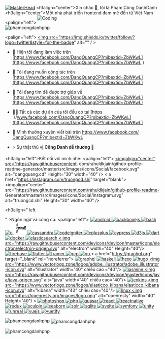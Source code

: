 [![MasterHead](https://firebasestorage.googleapis.com/v0/b/flexi-coding.appspot.com/o/dempgi7-520f8d5f-63d4-4453-8822-dbc149ae27f8.gif?alt=media&token=91c0c7b2-93c3-4029-b011-1a8703c5730d)](https://rishavchanda.io)
<h1align="center">Xin chào 👋, tôi là Phạm Công DanhDanh</h1>
<h3align="center">Một nhà phát triển frontend đam mê đến từ Việt Nam</h3>
<img align="right" alt="Coding" width="400" src="https://cdn.dribbble.com/users/1162077/screenshots/3848914/programmer.gif">

<palign="left"> <img src="https://komarev.com/ghpvc/?username=phamcongdanhphp&label=Profile%20views&color=0e75b6&style=flat" alt="phamcongdanhphp" /> </p>

<palign="left"> <a href=" https:src//twitter.com/" target="blank"><img src="https://img.shields.io/twitter/follow/?logo=twitter&style=for-the-badge" alt="" / ></a> </p>

- 🔭 Hiện tôi đang làm việc trên [https://www.facebook.com/DangQuangCP?mibextid=ZbWKwL](https://www.facebook.com/DangQuangCP?mibextid=ZbWKwL )

- 👯 Tôi đang muốn cộng tác trên [https://www.facebook.com/DangQuangCP?mibextid=ZbWKwL](https://www.facebook.com/DangQuangCP?mibextid=ZbWKwL)

- 🤝 Tôi đang tìm để được trợ giúp về [https://www.facebook.com/DangQuangCP?mibextid=ZbWKwL](https://www.facebook.com/DangQuangCP?mibextid=ZbWKwL)

- 👨‍💻 Tất cả các dự án của tôi đều có tại [https ://www.facebook.com/DangQuangCP?mibextid=ZbWKwL](https://www.facebook.com/DangQuangCP?mibextid=ZbWKwL)

- 📝 Mình thường xuyên viết bài trên [https://www.facebook.com/ DangQuangCP?mibextid=ZbWKwL](https://www.facebook.com/DangQuangCP?mibextid=ZbWKwL)

- ⚡ Sự thật thú vị **Công Danh dễ thương 🐸**

<h3align="left">Kết nối với mình nhé:</h3 >
<palign="left">
<a href="https://fb.com/dangquang.cd" target="blank"><imgalign="center" src="https://raw.githubusercontent. com/rahuldkjain/github-profile-readme-generator/master/src/images/icons/Social/facebook.svg" alt="dangquang.cd" Height="30" width="40" /></a>
< a href="https://instagram.com/truongcd.shi" target="blank"><imgalign="center" src="https://raw.githubusercontent.com/rahuldkjain/github-profile-readme- Generator/master/src/images/icons/Social/instagram.svg" alt="truongcd.shi" Height="30" width="40" /></a> </p> <h3align="
left

" >Ngôn ngữ và công cụ:</h3>
<palign="left"> <a href="https://developer.android.com" target="_blank" rel="noreferrer"> <img src="https://raw.githubusercontent.com/devicons /devicon/master/icons/android/android-origen-wordmark.svg" alt="android" width="40" Height="40"/> </a> <a href="https://backbonejs.org " target="_blank" rel="noreferrer"> <img src="https://raw.githubusercontent.com/devicons/devicon/master/icons/backbonejs/backbonejs-origen-wordmark.svg" alt="backbonejs" width="40" Height="40"/> </a> <a href="https://www.gnu.org/software/bash/" target="_blank" rel="noreferrer"> <img src ="https://www.vectorlogo.zone/logos/gnu_bash/gnu_bash-icon.svg" alt="bash" width="40" Height="40"/> </a> <a href="https: //www.cprogramming.com/" target="_blank" rel="noreferrer"> <img src="https://raw.githubusercontent.com/devicons/devicon/master/icons/c/c-origen.svg " alt="c" width="40" Height="40"/> </a> <a href="https://canvasjs.com" target="_blank" rel="noreferrer"> <img src= "https://raw.githubusercontent.com/Hardik0307/Hardik0307/master/assets/canvasjs-charts.svg" alt="canvasjs" width="40" Height="40"/> </a> <a href= "https://cassandra.apache.org/" target="_blank" rel="noreferrer"> <img src="https://www.vectorlogo.zone/logos/apache_cassandra/apache_cassandra-icon.svg" alt= "cassandra" width="40" Height="40"/> </a> <a href="https://codeigniter.com" target="_blank" rel="noreferrer"> <img src="https: //cdn.worldvectorlogo.com/logos/codeigniter.svg" alt="codeigniter" width="40" Height="40"/> </a> <a href="https://www.w3schools.com/ cpp/" target="_blank" rel="noreferrer"> <img src="https://raw.githubusercontent.com/devicons/devicon/master/icons/cplusplus/cplusplus-origin.svg" alt="cplusplus" width="40" Height="40"/> </a> <a href="https://www.cypress.io" target="_blank" rel="noreferrer"> <img src="https:/ /raw.githubusercontent.com/simple-icons/simple-icons/6e46ec1fc23b60c8fd0d2f2ff46db82e16dbd75f/icons/cypress.svg" alt="cypress" width="40" Height="40"/> </a> <a href="https://d3js.org/" target="_blank" rel="noreferrer"> <img src="https://raw.githubusercontent.com/devicons/devicon/master/icons/d3js/d3js-origen.svg" alt="d3js" width="40" Height="40"/> </a> <a href="https://dart.dev" target="_blank" rel="noreferrer"> <img src="https://www.vectorlogo.zone/logos/dartlang/dartlang-icon.svg" alt ="dart" width="40" Height="40"/> </a> <a href="https://www.docker.com/" target="_blank" rel="noreferrer"> <img src ="https://raw.githubusercontent.com/devicons/devicon/master/icons/docker/docker-origen-wordmark.svg" alt="docker" width="40" Height="40"/> </a > <a href="https://www.elastic.co" target="_blank" rel="noreferrer"> <img src="https://www.vectorlogo.zone/logos/elastic/elastic-icon. svg" alt="elasticsearch" width="40" Height="40"/> </a> <a href="https://www.electronjs.org" target="_blank" rel="noreferrer"> < img src="https://raw.githubusercontent.com/devicons/devicon/master/icons/electron/electron-origen.svg" alt="electron" width="40" Height="40"/> </a > <a href="https://firebase.google.com/" target="_blank" rel="noreferrer"> <img src="https://www.vectorlogo.zone/logos/firebase/firebase-icon .svg" alt="firebase" width="40" Height="40"/> </a> <a href="https://flutter.dev" target="_blank" rel="noreferrer"> <img src="https://www.vectorlogo.zone/logos/flutterio/flutterio-icon.svg" alt="flutter" width="40" Height="40"/> </a> <a href="https ://www.framer.com/" target="_blank" rel="noreferrer"> <img src="https://www.vectorlogo.zone/logos/framer/framer-icon.svg" alt="framer " width="40" Height="40"/> </a> <a href="https://cloud.google.com" target="_blank" rel="noreferrer"> <img src="https: //www.vectorlogo.zone/logos/google_cloud/google_cloud-icon.svg" alt="gcp" width="40" Height="40"/> </a> <a href="https://golang.org" target="_blank" rel="noreferrer"> <img src ="https://raw.githubusercontent.com/devicons/devicon/master/icons/go/go-origen.svg" alt="go" width="40" Height="40"/> </a> < a href="https://graphql.org" target="_blank" rel="noreferrer"> <img src="https://www.vectorlogo.zone/logos/graphql/graphql-icon.svg" alt= "graphql" width="40" Height="40"/> </a> <a href="https://www.haskell.org/" target="_blank" rel="noreferrer"> <img src= "https://upload.wikimedia.org/wikipedia/commons/1/1c/Haskell-Logo.svg" alt="haskell" width="40" Height="40"/> </a> <a href= "hexo.io/" target="_blank" rel="noreferrer"> <img src="https://www.vectorlogo.zone/logos/hexoio/hexoio-icon.svg" alt="hexo" width=" 40" Height="40"/> </a> <a href="https://gohugo.io/" target="_blank" rel="noreferrer"> <img src="https://api.iconify .design/logos-hugo.svg" alt="hugo" width="40" Height="40"/> </a> <a href="https://www.adobe.com/in/products/illustrator .html" target="_blank" rel="noreferrer"> <img src="https://www.vectorlogo.zone/logos/adobe_illustrator/adobe_illustrator-icon.svg" alt="illustrator" width="40" chiều cao ="40"/> </a> <a href="https://jasmine.github.io/" target="_blank" rel="noreferrer"> <img src="https://www.vectorlogo. vùng/logos/jasmine/jasmine-icon.svg" alt="jasmine" width="40" Height="40"/> </a> <a href="https://www.java.com" target= "_blank" rel="noreferrer"> <img src="https://raw.githubusercontent.com/devicons/devicon/master/icons/java/java-origen.svg" alt="java" width="40" chiều cao="40"/> </a> <a href="https://www.jenkins.io" target="_blank" rel="noreferrer"> <img src="https://www.vectorlogo. vùng/logos/jenkins/jenkins-icon.svg" alt="jenkins" width="40" Height="40"/> </a> <a href="https://www.elastic.co/kibana" target="_blank" rel="noreferrer"> <img src="https://www.vectorlogo.zone/logos/elasticco_kibana/elasticco_kibana-icon.svg" alt="kibana" width="40" chiều cao="40"/> </a> <a href="https://www.linux.org/" target="_blank" rel="noreferrer"> <img src="https://raw.githubusercontent .com/devicons/devicon/master/icons/linux/linux-origen.svg" alt="linux" width="40" Height="40"/> </a> <a href="https://openresty .org/" target="_blank" rel="noreferrer"> <img src="https://openresty.org/images/logo.png" alt="openresty" width="40" Height="40"/ > </a> <a href="https://www.photoshop.com/en" target="_blank" rel="noreferrer"> <img src="https://raw.githubusercontent.com/devicons/ devicon/master/icons/photoshop/photoshop-line.svg" alt="photoshop" width="40" Height="40"/> </a> <a href="https://www.php.net" target="_blank" rel="noreferrer"> <img src="https://raw.githubusercontent.com/devicons/devicon/master/icons/php/php-origen.svg" alt="php" width=" 40" Height="40"/> </a> <a href="https://quasar.dev/" target="_blank" rel="noreferrer"> <img src="https://cdn.quasar .dev/logo/svg/quasar-logo.svg" alt="quasar" width="40" Height="40"/> </a> <a href="https://reactjs.org/" target= "_blank" rel="noreferrer"> <img src="https://raw.githubusercontent.com/devicons/devicon/master/icons/react/react-origin-wordmark.svg" alt="react" width=" 40" Height="40"/> </a> <a href="https://reactnative.dev/" target="_blank" rel="noreferrer"> <img src="https://reactnative.dev /img/header_logo.svg" alt="reactnative" width="40" Height="40"/> </a> <a href="https://redux.js.org" target="_blank" rel= "noreferrer"> <img src="https://raw.githubusercontent.com/devicons/devicon/master/icons/redux/redux-origen.svg" alt="redux" width="40" Height="40" /> </a> <a href="https://sculpin.io/" target="_blank" rel="noreferrer"> <img src="https://Gist.githubusercontent.com/vivek32ta/c7f7bf583c1fb1c58d89301ea40f37fd/raw/1782aef8672484698c0dd407f900c4a329ed5bc4/sculpin.svg" alt="sculpin" width="40" Height="40"/> </a> <a href="https://seaborn.pydata. tổ chức/ " target="_blank" rel="noreferrer"> <img src="https://seaborn.pydata.org/_images/logo-mark-lightbg.svg" alt="seaborn" width="40" Height=" 40"/> </a> <a href="https://lucene.apache.org/solr/" target="_blank" rel="noreferrer"> <img src="https://www.vectorlogo. vùng/logos/apache_solr/apache_solr-icon.svg" alt="solr" width="40" Height="40"/> </a> <a href="https://www.sqlite.org/" target ="_blank" rel="noreferrer"> <img src="https://www.vectorlogo.zone/logos/sqlite/sqlite-icon.svg" alt="sqlite" width="40" Height="40" /> </a> <a href="https://svelte.dev" target="_blank" rel="noreferrer"> <img src="https://upload.wikimedia.org/wikipedia/commons/1 /1b/Svelte_Logo.svg" alt="svelte" width="40" Height="40"/> </a> <a href="https://symfony.com" target="_blank" rel="noreferrer "> <img src="https://symfony.com/logos/symfony_black_03.svg" alt="symfony" width="40" Height="40"/> </a> <a href="https:/ /unity.com/" target="_blank" rel="noreferrer"> <img src="https://www.vectorlogo.zone/logos/unity3d/unity3d-icon.svg" alt="unity" width=" 40" Height="40"/> </a> <a href="https://unrealengine.com/" target="_blank" rel="noreferrer"> <img src="https://raw.githubusercontent .com/kenangundogan/fontisto/036b7eca71aab1bef8e6a0518f7329f13ed62f6b/icons/svg/brand/unreal-engine.svg" alt="unreal" width="40" Height="40"/> </a> <a href="https:/ /vuejs.org/" target="_blank" rel="noreferrer"> <img src="https://raw.githubusercontent.com/devicons/devicon/master/icons/vuejs/vuejs-origin-wordmark.svg" alt="vuejs" width="40" Height="40"/> </a> <a href="https://vuetifyjs.com/en/" target="_blank" rel="noreferrer"> <img src="https://bestofjs.org/logos/vuetify.svg" alt="vuetify" width="40" Height="40"/> </a> </p>

<p><img align="left" src="https://github-readme-stats.vercel.app/api/top-langs?username=phamcongdanhphp&show_icons=true&locale=en&layout=compact" alt="phamcongdanhphp" /></p>

<p>&nbsp;<img align="center" src="https://github-readme-stats.vercel.app/api?username=phamcongdanhphp&show_icons=true&locale=en" alt="phamcongdanhphp" /></p>

<p><img align="center" src="https://github-readme-streak-stats.herokuapp.com/?user=phamcongdanhphp&" alt="phamcongdanhphp" /></p>
